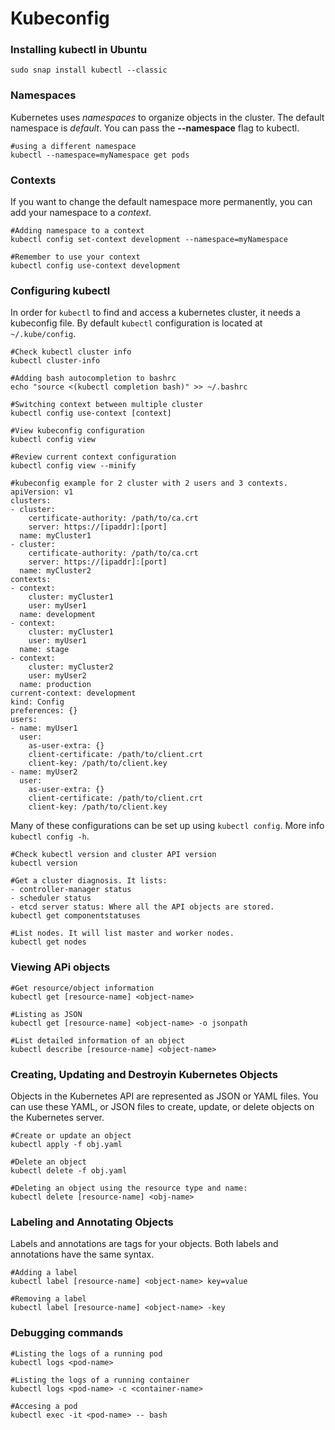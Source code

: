 # Kubeconfig

### Installing kubectl in Ubuntu

    sudo snap install kubectl --classic

###  Namespaces

Kubernetes uses *namespaces* to organize objects in the cluster. The default
namespace is *default*. You can pass the **--namespace** flag to kubectl.

    #using a different namespace
    kubectl --namespace=myNamespace get pods

### Contexts

If you want to change the default namespace more permanently, you can add your
namespace to a *context*. 

    #Adding namespace to a context
    kubectl config set-context development --namespace=myNamespace
    
    #Remember to use your context
    kubectl config use-context development


### Configuring kubectl

In order for `kubectl` to find and access a kubernetes cluster, it needs a kubeconfig
file. By default `kubectl` configuration is located at `~/.kube/config`.

    #Check kubectl cluster info
    kubectl cluster-info

    #Adding bash autocompletion to bashrc
    echo "source <(kubectl completion bash)" >> ~/.bashrc 

    #Switching context between multiple cluster
    kubectl config use-context [context]    

    #View kubeconfig configuration
    kubectl config view 

    #Review current context configuration
    kubectl config view --minify

    #kubeconfig example for 2 cluster with 2 users and 3 contexts.
    apiVersion: v1
    clusters:
    - cluster:
        certificate-authority: /path/to/ca.crt
        server: https://[ipaddr]:[port]
      name: myCluster1
    - cluster:
        certificate-authority: /path/to/ca.crt
        server: https://[ipaddr]:[port]
      name: myCluster2
    contexts:
    - context:
        cluster: myCluster1
        user: myUser1
      name: development
    - context:
        cluster: myCluster1
        user: myUser1
      name: stage
    - context:
        cluster: myCluster2
        user: myUser2
      name: production
    current-context: development
    kind: Config
    preferences: {}
    users:
    - name: myUser1
      user:
        as-user-extra: {}
        client-certificate: /path/to/client.crt
        client-key: /path/to/client.key
    - name: myUser2
      user:
        as-user-extra: {}
        client-certificate: /path/to/client.crt
        client-key: /path/to/client.key

Many of these configurations can be set up using `kubectl config`. More info
`kubectl config -h`.

    #Check kubectl version and cluster API version 
    kubectl version

    #Get a cluster diagnosis. It lists:
    - controller-manager status
    - scheduler status
    - etcd server status: Where all the API objects are stored.
    kubectl get componentstatuses
    
    #List nodes. It will list master and worker nodes.
    kubectl get nodes

### Viewing APi objects

    #Get resource/object information
    kubectl get [resource-name] <object-name>
    
    #Listing as JSON
    kubectl get [resource-name] <object-name> -o jsonpath 
    
    #List detailed information of an object
    kubectl describe [resource-name] <object-name>

### Creating, Updating and Destroyin Kubernetes Objects

Objects in the Kubernetes API are represented as JSON or YAML files. You can use
these YAML, or JSON files to create, update, or delete objects on the Kubernetes
server.

    #Create or update an object
    kubectl apply -f obj.yaml

    #Delete an object 
    kubectl delete -f obj.yaml

    #Deleting an object using the resource type and name:
    kubectl delete [resource-name] <obj-name>

### Labeling and Annotating Objects

Labels and annotations are tags for your objects. Both labels and annotations
have the same syntax.

    #Adding a label
    kubectl label [resource-name] <object-name> key=value

    #Removing a label
    kubectl label [resource-name] <object-name> -key

### Debugging commands

    #Listing the logs of a running pod
    kubectl logs <pod-name>

    #Listing the logs of a running container
    kubectl logs <pod-name> -c <container-name>

    #Accesing a pod
    kubectl exec -it <pod-name> -- bash
